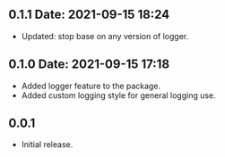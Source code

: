 ## 0.1.1 Date: 2021-09-15 18:24

* Updated: stop base on any version of logger.

## 0.1.0 Date: 2021-09-15 17:18

* Added logger feature to the package.
* Added custom logging style for general logging use.


## 0.0.1

* Initial release.
